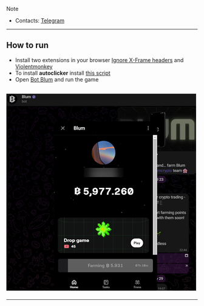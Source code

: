 > [!NOTE]
> - Contacts: [Telegram](https://t.me/traique007)
 

---
## How to run  
- Install two extensions in your browser [Ignore X-Frame headers](https://chromewebstore.google.com/detail/ignore-x-frame-headers/gleekbfjekiniecknbkamfmkohkpodhe) and [Violentmonkey](https://chromewebstore.google.com/detail/violentmonkey/jinjaccalgkegednnccohejagnlnfdag?hl=be)
- To install **autoclicker** install [this script](https://github.com/traique/Blum/raw/main/blum-autoclicker.user.js)
- Open [Bot Blum](https://we.telegram.org/a/blum/app?startapp=ref_CK4ZtPhNB6) and run the game
## ![Result](result.png)
---
